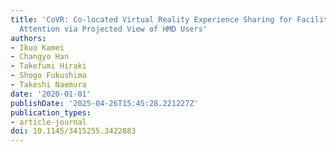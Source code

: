 ```yaml
---
title: 'CoVR: Co-located Virtual Reality Experience Sharing for Facilitating Joint
  Attention via Projected View of HMD Users'
authors:
- Ikuo Kamei
- Changyo Han
- Takefumi Hiraki
- Shogo Fukushima
- Takeshi Naemura
date: '2020-01-01'
publishDate: '2025-04-26T15:45:28.221227Z'
publication_types:
- article-journal
doi: 10.1145/3415255.3422883
---
```


